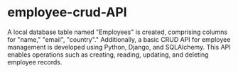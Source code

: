 # employee-crud-API
A local database table named "Employees" is created, comprising columns for "name," "email", "country"." Additionally, a basic CRUD API for employee management is developed using Python, Django, and SQLAlchemy. This API enables operations such as creating, reading, updating, and deleting employee records.
